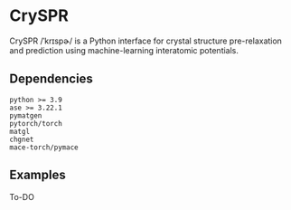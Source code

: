 # CrySPR

CrySPR /ˈkrɪspɚ/ is a Python interface for crystal structure pre-relaxation and prediction using machine-learning interatomic potentials. 

## Dependencies

```
python >= 3.9
ase >= 3.22.1
pymatgen
pytorch/torch
matgl
chgnet
mace-torch/pymace
```

## Examples

To-DO

